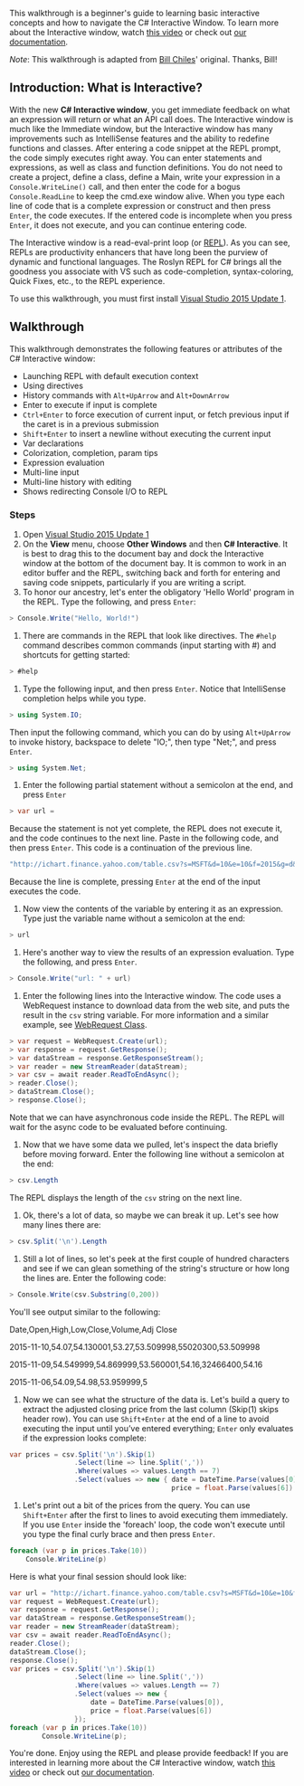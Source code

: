 This walkthrough is a beginner's guide to learning basic interactive concepts and how to navigate the C# Interactive Window. To learn more about the Interactive window, watch [this video](channel9.msdn.com/Events/Visual-Studio/Connect-event-2015/103) or check out [our documentation](https://github.com/dotnet/roslyn/wiki/Interactive-Window).

*Note*: This walkthrough is adapted from [Bill Chiles](https://github.com/billchi-ms)' original. Thanks, Bill!

## Introduction: What is Interactive?

With the new **C# Interactive window**, you get immediate feedback on what an expression will return or what an API call does. The Interactive window is much like the Immediate window, but the Interactive window has many improvements such as IntelliSense features and the ability to redefine functions and classes. After entering a code snippet at the REPL prompt, the code simply executes right away. You can enter statements and expressions, as well as class and function definitions. You do not need to create a project, define a class, define a Main, write your expression in a ```Console.WriteLine()``` call, and then enter the code for a bogus ```Console.ReadLine``` to keep the cmd.exe window alive. When you type each line of code that is a complete expression or construct and then press ```Enter```, the code executes.  If the entered code is incomplete when you press ```Enter```, it does not execute, and you can continue entering code.

The Interactive window is a read-eval-print loop (or [REPL](http://en.wikipedia.org/wiki/REPL)). As you can see, REPLs are productivity enhancers that have long been the purview of dynamic and functional languages. The Roslyn REPL for C# brings all the goodness you associate with VS such as code-completion, syntax-coloring, Quick Fixes, etc., to the REPL experience.

To use this walkthrough, you must first install [Visual Studio 2015 Update 1](http://go.microsoft.com/fwlink/?LinkId=691129).

## Walkthrough

This walkthrough demonstrates the following features or attributes of the C# Interactive window:
- Launching REPL with default execution context
- Using directives
- History commands with ```Alt+UpArrow``` and ```Alt+DownArrow```
- Enter to execute if input is complete
- ```Ctrl+Enter``` to force execution of current input, or fetch previous input if the caret is in a previous submission
- ```Shift+Enter``` to insert a newline without executing the current input
- Var declarations
- Colorization, completion, param tips
- Expression evaluation
- Multi-line input
- Multi-line history with editing
- Shows redirecting Console I/O to REPL

### Steps
1. Open [Visual Studio 2015 Update 1](http://go.microsoft.com/fwlink/?LinkId=691129)
1. On the **View** menu, choose **Other Windows** and then **C# Interactive**. It is best to drag this to the document bay and dock the Interactive window at the bottom of the document bay. It is common to work in an editor buffer and the REPL, switching back and forth for entering and saving code snippets, particularly if you are writing a script.
1. To honor our ancestry, let's enter the obligatory 'Hello World' program in the REPL. Type the following, and press ```Enter```:
  
  ```csharp
  > Console.Write("Hello, World!")
  ```
  
1. There are commands in the REPL that look like directives. The ```#help``` command describes common commands (input starting with #) and shortcuts for getting started:

 ```csharp
 > #help
 ```
 
1. Type the following input, and then press ```Enter```. Notice that IntelliSense completion helps while you type.
 
  ```csharp
  > using System.IO;
  ```
  Then input the following command, which you can do by using ```Alt+UpArrow``` to invoke history, backspace to delete "IO;", then type "Net;", and press ```Enter```.
  ```csharp
  > using System.Net;
  ```

1. Enter the following partial statement without a semicolon at the end, and press ```Enter```
  ```csharp
  > var url =
  ```
  Because the statement is not yet complete, the REPL does not execute it, and the code continues to the next line. Paste in the following code, and then press ```Enter```. This code is a continuation of the previous line.
  
  ```csharp
  "http://ichart.finance.yahoo.com/table.csv?s=MSFT&d=10&e=10&f=2015&g=d&a=2&b=13&c=1986&ignore=.csv";
  ```
  
  Because the line is complete, pressing ```Enter``` at the end of the input executes the code.
  
1. Now view the contents of the variable by entering it as an expression. Type just the variable name without a semicolon at the end:
  ```csharp
  > url
  ```

1. Here's another way to view the results of an expression evaluation. Type the following, and press ```Enter```.
  ```csharp
  > Console.Write("url: " + url)
  ```
  
1. Enter the following lines into the Interactive window. The code uses a WebRequest instance to download data from the web site, and puts the result in the ```csv``` string variable. For more information and a similar example, see [WebRequest Class](https://msdn.microsoft.com/en-us/library/system.net.webrequest.aspx).
  ```csharp
  > var request = WebRequest.Create(url);
  > var response = request.GetResponse();
  > var dataStream = response.GetResponseStream();
  > var reader = new StreamReader(dataStream);
  > var csv = await reader.ReadToEndAsync();
  > reader.Close();
  > dataStream.Close();
  > response.Close();
 ```
 
 Note that we can have asynchronous code inside the REPL. The REPL will wait for the async code to be evaluated before continuing.

1. Now that we have some data we pulled, let's inspect the data briefly before moving forward. Enter the following line without a semicolon at the end:
  ```csharp
  > csv.Length
  ```
  
  The REPL displays the length of the ```csv``` string on the next line.
  
1. Ok, there's a lot of data, so maybe we can break it up. Let's see how many lines there are:
  ```csharp
  > csv.Split('\n').Length
  ```

1. Still a lot of lines, so let's peek at the first couple of hundred characters and see if we can glean something of the string's structure or how long the lines are. Enter the following code:
  ```csharp
  > Console.Write(csv.Substring(0,200))
  ```
  
  You'll see output similar to the following:
  
  <p>Date,Open,High,Low,Close,Volume,Adj Close</p>
  <p>2015-11-10,54.07,54.130001,53.27,53.509998,55020300,53.509998</p>
  <p>2015-11-09,54.549999,54.869999,53.560001,54.16,32466400,54.16</p>
  <p>2015-11-06,54.09,54.98,53.959999,5</p>

1. Now we can see what the structure of the data is. Let's build a query to extract the adjusted closing price from the last column (Skip(1) skips header row). You can use ```Shift+Enter``` at the end of a line to avoid executing the input until you’ve entered everything; ```Enter``` only evaluates if the expression looks complete:
  ```csharp
  var prices = csv.Split('\n').Skip(1)
     			  .Select(line => line.Split(','))
     			  .Where(values => values.Length == 7)
     			  .Select(values => new { date = DateTime.Parse(values[0]), 
					   					  price = float.Parse(values[6]) });
  ```

1. Let's print out a bit of the prices from the query. You can use ```Shift+Enter``` after the first to lines to avoid executing them immediately. If you use ```Enter``` inside the 'foreach' loop, the code won't execute until you type the final curly brace and then press ```Enter```.
  ```csharp
  foreach (var p in prices.Take(10))
  	  Console.WriteLine(p)
  ```

Here is what your final session should look like:
```csharp
var url = "http://ichart.finance.yahoo.com/table.csv?s=MSFT&d=10&e=10&f=2015&g=d&a=2&b=13&c=1986&ignore=.csv";
var request = WebRequest.Create(url);
var response = request.GetResponse();
var dataStream = response.GetResponseStream();
var reader = new StreamReader(dataStream);
var csv = await reader.ReadToEndAsync();
reader.Close();
dataStream.Close();
response.Close();
var prices = csv.Split('\n').Skip(1)
                .Select(line => line.Split(','))
                .Where(values => values.Length == 7)
                .Select(values => new {
                    date = DateTime.Parse(values[0]),
                    price = float.Parse(values[6])
                });
foreach (var p in prices.Take(10))
        Console.WriteLine(p);
```

You're done. Enjoy using the REPL and please provide feedback! If you are interested in learning more about the C# Interactive window, watch [this video](https://channel9.msdn.com/Events/Visual-Studio/Connect-event-2015/103) or check out [our documentation](https://github.com/dotnet/roslyn/wiki/Interactive-Window).